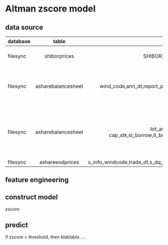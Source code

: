 # Altman zscore model
## data source

| database | table | item | decription |
|:------------- |:---------------:| -------------:| -------------:|
| filesync      |shiborprices     |SHIBOR3M.IR | 3 month shibor rate
| filesync      |asharebalancesheet |wind_code,ann_dt,report_period| equity code, announce date, report period
| filesync      |asharebalancesheet |tot_assets, cap_stk,st_borrow,lt_borrow | total assets, capital stock, short term borrow, long term borrow
| filesync      |ashareeodprices    |s_info_windcode,trade_dt,s_dq_close |

## feature engineering

## construct model
zscore
## predict
if zscore > threshold, then blablabla ....
